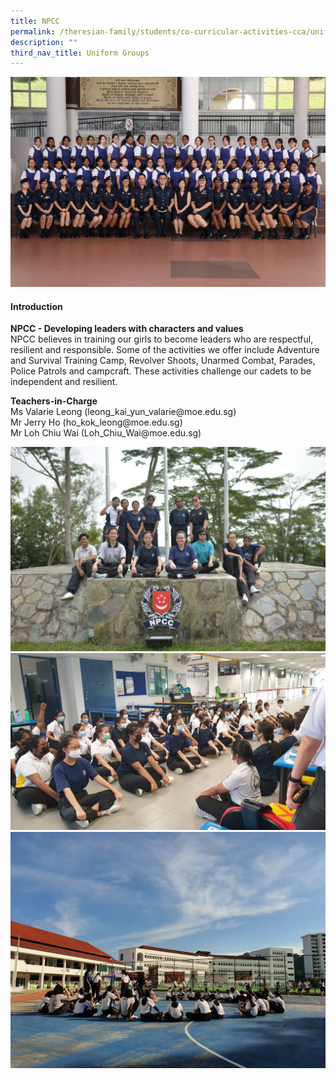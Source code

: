 ```yaml
---
title: NPCC
permalink: /theresian-family/students/co-curricular-activities-cca/uniform-groups/npcc/
description: ""
third_nav_title: Uniform Groups
---
```

<img src="/images/npcc12.jpg">
<h4><strong>Introduction</strong></h4>
<p><strong>NPCC - Developing leaders with characters and values</strong>&nbsp;<br>NPCC believes in training our girls to become leaders who are respectful, resilient and responsible. Some of the activities we offer include Adventure and Survival Training Camp, Revolver Shoots, Unarmed Combat, Parades, Police Patrols and campcraft. These activities challenge our cadets to be independent and resilient.</p>

<p><strong>Teachers-in-Charge<br></strong>Ms Valarie Leong (leong_kai_yun_valarie@moe.edu.sg)<br>Mr Jerry Ho (ho_kok_leong@moe.edu.sg)<br>Mr Loh Chiu Wai&nbsp;(Loh_Chiu_Wai@moe.edu.sg)</p>

<img src="/images/npcc2.jpg"><br>
<img src="/images/npcc3.jpg"><br>
<img src="/images/npcc4.jpeg">